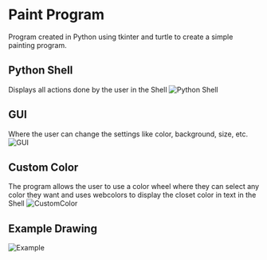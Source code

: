 # Paint Program 
Program created in Python using tkinter and turtle to create a simple painting program.

## Python Shell
Displays all actions done by the user in the Shell
![Python Shell](https://imgur.com/a/T6dVcVf)

## GUI
Where the user can change the settings like color, background, size, etc.
![GUI](https://imgur.com/a/2JS7auZ)

## Custom Color
The program allows the user to use a color wheel where they can select any color they want and uses webcolors to display the closet color in text in the Shell
![CustomColor](https://imgur.com/a/P3bssjz)

## Example Drawing
![Example](https://imgur.com/a/k0VId20)
